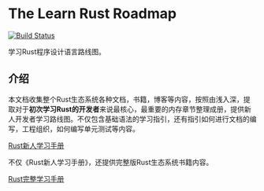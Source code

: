 # The Learn Rust Roadmap

[![Build Status](https://travis-ci.org/tensorchen/learn-rust-roadmap.svg?branch=master)](https://travis-ci.org/tensorchen/learn-rust-roadmap)

学习Rust程序设计语言路线图。

## 介绍

本文档收集整个Rust生态系统各种文档，书籍，博客等内容，按照由浅入深，提取对于**初次学习Rust的开发者**来说最核心，最重要的内存章节整理成册，提供新人开发者学习路线图。不仅包含基础语法的学习指引，还有指引如何进行文档的编写，工程组织，如何编写单元测试等内容。

[Rust新人学习手册](rust-beginner-handbook.md)

不仅《Rust新人学习手册》，还提供完整版Rust生态系统书籍内容。

[Rust完整学习手册](rust-ecosystem-handbook.md)
